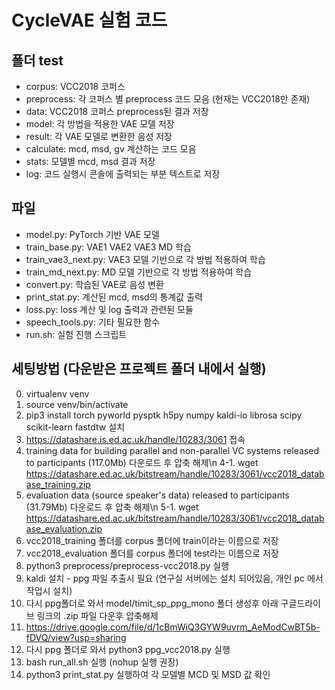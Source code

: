 # CycleVAE 실험 코드
## 폴더 test
- corpus: VCC2018 코퍼스
- preprocess: 각 코퍼스 별 preprocess 코드 모음 (현재는 VCC2018만 존재)
- data: VCC2018 코퍼스 preprocess된 결과 저장
- model: 각 방법을 적용한 VAE 모델 저장
- result: 각 VAE 모델로 변환한 음성 저장
- calculate: mcd, msd, gv 계산하는 코드 모음
- stats: 모델별 mcd, msd 결과 저장
- log: 코드 실행시 콘솔에 출력되는 부분 텍스트로 저장
## 파일
- model.py: PyTorch 기반 VAE 모델
- train_base.py: VAE1 VAE2 VAE3 MD 학습
- train_vae3_next.py: VAE3 모델 기반으로 각 방법 적용하여 학습
- train_md_next.py: MD 모델 기반으로 각 방법 적용하여 학습
- convert.py: 학습된 VAE로 음성 변환
- print_stat.py: 계산된 mcd, msd의 통계값 출력
- loss.py: loss 계산 및 log 출력과 관련된 모듈
- speech_tools.py: 기타 필요한 함수
- run.sh: 실험 진행 스크립트

## 세팅방법 (다운받은 프로젝트 폴더 내에서 실행)
0. virtualenv venv
1. source venv/bin/activate
2. pip3 install torch pyworld pysptk h5py numpy kaldi-io librosa scipy scikit-learn fastdtw 설치
3. https://datashare.is.ed.ac.uk/handle/10283/3061 접속
4. training data for building parallel and non-parallel VC systems released to participants (117.0Mb) 다운로드 후 압축 해제\n
   4-1. wget https://datashare.ed.ac.uk/bitstream/handle/10283/3061/vcc2018_database_training.zip
5. evaluation data (source speaker's data) released to participants (31.79Mb) 다운로드 후 압축 해제\n
   5-1. wget https://datashare.ed.ac.uk/bitstream/handle/10283/3061/vcc2018_database_evaluation.zip
6. vcc2018_training 폴더를 corpus 폴더에 train이라는 이름으로 저장
7. vcc2018_evaluation 폴더를 corpus 폴더에 test라는 이름으로 저장
8. python3 preprocess/preprocess-vcc2018.py 실행
9. kaldi 설치 - ppg 파일 추출시 필요 (연구실 서버에는 설치 되어있음, 개인 pc 에서 작업시 설치) 
10. 다시 ppg폴더로 와서 model/timit_sp_ppg_mono 폴더 생성후 아래 구글드라이브 링크의 .zip 파일 다운후 압축해제
11. https://drive.google.com/file/d/1cBmWiQ3GYW9uvrm_AeModCwBT5b-fDVQ/view?usp=sharing 
12. 다시 ppg 폴더로 와서 python3 ppg_vcc2018.py 실행 
13. bash run_all.sh 실행 (nohup 실행 권장)
14. python3 print_stat.py 실행하여 각 모델별 MCD 및 MSD 값 확인

